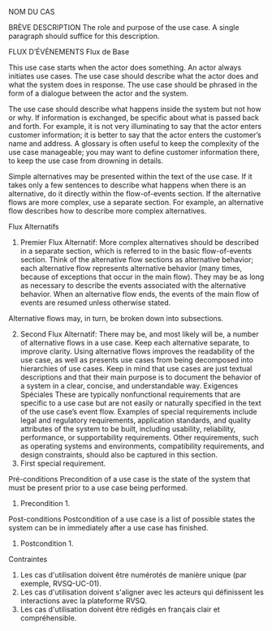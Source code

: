 NOM DU CAS

BRÈVE DESCRIPTION
The role and purpose of the use case.  A single paragraph should suffice for this description.

FLUX D’ÉVÉNEMENTS
Flux de Base

This use case starts when the actor does something. An actor always initiates use cases. The use case should describe what the actor does and what the system does in response. The use case should be phrased in the form of a dialogue between the actor and the system.

The use case should describe what happens inside the system but not how or why. If information is exchanged, be specific about what is passed back and forth. For example, it is not very illuminating to say that the actor enters customer information; it is better to say that the actor enters the customer’s name and address. A glossary is often useful to keep the complexity of the use case manageable; you may want to define customer information there, to keep the use case from drowning in details.

Simple alternatives may be presented within the text of the use case. If it takes only a few sentences to describe what happens when there is an alternative, do it directly within the flow-of-events section. If the alternative flows are more complex, use a separate section. For example, an alternative flow describes how to describe more complex alternatives.


Flux Alternatifs

1.	Premier Flux Alternatif: More complex alternatives should be described in a separate section, which is referred to in the basic flow-of-events section. Think of the alternative flow sections as alternative behavior; each alternative flow represents alternative behavior (many times, because of exceptions that occur in the main flow). They may be as long as necessary to describe the events associated with the alternative behavior. When an alternative flow ends, the events of the main flow of events are resumed unless otherwise stated.

Alternative flows may, in turn, be broken down into subsections.

2.	Second Flux Alternatif:  There may be, and most likely will be, a number of alternative flows in a use case. Keep each alternative separate, to improve clarity. Using alternative flows improves the readability of the use case, as well as presents use cases from being decomposed into hierarchies of use cases. Keep in mind that use cases are just textual descriptions and that their main purpose is to document the behavior of a system in a clear, concise, and understandable way.
Exigences Spéciales
These are typically nonfunctional requirements that are specific to a use case but are not easily or naturally specified in the text of the use case’s event flow. Examples of special requirements include legal and regulatory requirements, application standards, and quality attributes of the system to be built, including usability, reliability, performance, or supportability requirements. Other requirements, such as operating systems and environments, compatibility requirements, and design constraints, should also be captured in this section.
1.	First special requirement.

Pré-conditions
Precondition of a use case is the state of the system that must be present prior to a use case being performed.
1.	Precondition 1.

Post-conditions
Postcondition of a use case is a list of possible states the system can be in immediately after a use case has finished.
1.	Postcondition 1.

Contraintes
1.	Les cas d'utilisation doivent être numérotés de manière unique (par exemple, RVSQ-UC-01).
2.	Les cas d'utilisation doivent s'aligner avec les acteurs qui définissent les interactions avec la plateforme RVSQ.
3.	Les cas d'utilisation doivent être rédigés en français clair et compréhensible.
